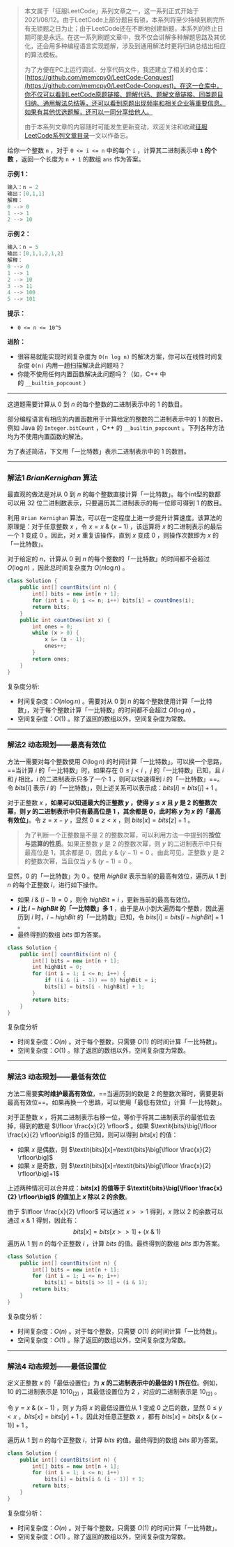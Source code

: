 > 本文属于「征服LeetCode」系列文章之一，这一系列正式开始于2021/08/12。由于LeetCode上部分题目有锁，本系列将至少持续到刷完所有无锁题之日为止；由于LeetCode还在不断地创建新题，本系列的终止日期可能是永远。在这一系列刷题文章中，我不仅会讲解多种解题思路及其优化，还会用多种编程语言实现题解，涉及到通用解法时更将归纳总结出相应的算法模板。
> <b></b>
> 
> 为了方便在PC上运行调试、分享代码文件，我还建立了相关的仓库：[https://github.com/memcpy0/LeetCode-Conquest](https://github.com/memcpy0/LeetCode-Conquest)。在这一仓库中，你不仅可以看到LeetCode原题链接、题解代码、题解文章链接、同类题目归纳、通用解法总结等，还可以看到原题出现频率和相关企业等重要信息。如果有其他优选题解，还可以一同分享给他人。
> <b></b>
> 
> 由于本系列文章的内容随时可能发生更新变动，欢迎关注和收藏[征服LeetCode系列文章目录](https://memcpy0.blog.csdn.net/article/details/119656559)一文以作备忘。

给你一个整数 `n` ，对于 `0 <= i <= n` 中的每个 `i` ，计算其二进制表示中 **`1` 的个数** ，返回一个长度为 `n + 1` 的数组 `ans` 作为答案。

**示例 1：**
```java
输入：n = 2
输出：[0,1,1]
解释：
0 --> 0
1 --> 1
2 --> 10
```
**示例 2：**
```java
输入：n = 5
输出：[0,1,1,2,1,2]
解释：
0 --> 0
1 --> 1
2 --> 10
3 --> 11
4 --> 100
5 --> 101
```
**提示：**
- `0 <= n <= 10^5`

**进阶：**
- 很容易就能实现时间复杂度为 `O(n log n)` 的解决方案，你可以在线性时间复杂度 `O(n)` 内用一趟扫描解决此问题吗？
- 你能不使用任何内置函数解决此问题吗？（如，C++ 中的 `__builtin_popcount` ）

---
这道题需要计算从 $0$ 到 $n$ 的每个整数的二进制表示中的 $1$ 的数目。

部分编程语言有相应的内置函数用于计算给定的整数的二进制表示中的 $1$ 的数目，例如 Java 的 `Integer.bitCount` ，C++ 的 `__builtin_popcount` 。下列各种方法均为不使用内置函数的解法。

为了表述简洁，下文用「一比特数」表示二进制表示中的 $1$ 的数目。

---
### 解法1 $Brian Kernighan$ 算法
最直观的做法是对从 $0$ 到 $n$ 的每个整数直接计算「一比特数」。每个int型的数都可以用 $32$ 位二进制数表示，只要遍历其二进制表示的每一位即可得到 $1$ 的数目。

利用 `Brian Kernighan` 算法，可以在一定程度上进一步提升计算速度。该算法的原理是：对于任意整数 $x$ ，令 $x=x~\&~(x-1)$ ，该运算将 $x$ 的二进制表示的最后一个 $1$ 变成 $0$ 。因此，对 $x$ 重复该操作，直到 $x$ 变成 $0$ ，则操作次数即为 $x$ 的「一比特数」。

对于给定的 $n$，计算从 $0$ 到 $n$ 的每个整数的「一比特数」的时间都不会超过 $O(\log n)$ ，因此总时间复杂度为 $O(n \log n)$ 。
```java
class Solution {
    public int[] countBits(int n) {
        int[] bits = new int[n + 1];
        for (int i = 0; i <= n; i++) bits[i] = countOnes(i);
        return bits;
    }
    public int countOnes(int x) {
        int ones = 0;
        while (x > 0) {
            x &= (x - 1);
            ones++;
        }
        return ones;
    }
}
```
复杂度分析:
- 时间复杂度：$O(n \log n)$ 。需要对从 $0$ 到 $n$ 的每个整数使用计算「一比特数」，对于每个整数计算「一比特数」的时间都不会超过 $O(\log n)$ 。
- 空间复杂度：$O(1)$ 。除了返回的数组以外，空间复杂度为常数。

---
### 解法2 动态规划——最高有效位
方法一需要对每个整数使用 $O(\log n)$ 的时间计算「一比特数」。可以换一个思路，==当计算 $i$ 的「一比特数」时，如果存在 $0 \le j<i$ ，$j$ 的「一比特数」已知，且 $i$ 和 $j$ 相比，$i$ 的二进制表示只多了一个 $1$ ，则可以快速得到 $i$ 的「一比特数」==。令 $\textit{bits}[i]$ 表示 $i$ 的「一比特数」，则上述关系可以表示成：$\textit{bits}[i]= \textit{bits}[j]+1$ 。

对于正整数 $x$ ，**如果可以知道最大的正整数 $y$ ，使得 $y \le x$ 且 $y$ 是 $2$ 的整数次幂，则 $y$ 的二进制表示中只有最高位是 $1$ ，其余都是 $0$，此时称 $y$ 为 $x$ 的「最高有效位」**。令 $z=x-y$ ，显然 $0 \le z<x$ ，则 $\textit{bits}[x]=\textit{bits}[z]+1$ 。
> 为了判断一个正整数是不是 $2$ 的整数次幂，可以利用方法一中提到的**按位与运算的性质**。如果正整数 $y$ 是 $2$ 的整数次幂，则 $y$ 的二进制表示中只有最高位是 $1$，其余都是 $0$，因此 $y~\&~(y-1) = 0$ 。由此可见，正整数 $y$ 是 $2$ 的整数次幂，当且仅当 $y~\&~(y-1)=0$ 。

显然，$0$ 的「一比特数」为 $0$ 。使用 $\textit{highBit}$ 表示当前的最高有效位，遍历从 $1$ 到 $n$ 的每个正整数 $i$，进行如下操作。
- 如果 $i~\&~(i-1)=0$ ，则令 $\textit{highBit}=i$ ，更新当前的最高有效位。
- **$i$ 比 $i-\textit{highBit}$ 的「一比特数」多 $1$** ，由于是从小到大遍历每个整数，因此遍历到 $i$ 时，$i-\textit{highBit}$ 的「一比特数」已知，令 $\textit{bits}[i]=\textit{bits}[i-\textit{highBit}]+1$ 。
- 最终得到的数组 $\textit{bits}$ 即为答案。
```java
class Solution {
    public int[] countBits(int n) {
        int[] bits = new int[n + 1];
        int highBit = 0;
        for (int i = 1; i <= n; i++) {
            if ((i & (i - 1)) == 0) highBit = i;
            bits[i] = bits[i - highBit] + 1;
        }
        return bits;
    }
}
```
复杂度分析
- 时间复杂度：$O(n)$ 。对于每个整数，只需要 $O(1)$ 的时间计算「一比特数」。
- 空间复杂度：$O(1)$ 。除了返回的数组以外，空间复杂度为常数。

---
### 解法3 动态规划——最低有效位
方法二需要**实时维护最高有效位**，==当遍历到的数是 $2$ 的整数次幂时，需要更新最高有效位==。如果再换一个思路，可以使用「最低有效位」计算「一比特数」。

对于正整数 $x$ ，将其二进制表示右移一位，等价于将其二进制表示的最低位去掉，得到的数是 $\lfloor \frac{x}{2} \rfloor$​ 。如果 $\textit{bits}\big[\lfloor \frac{x}{2} \rfloor\big]$ 的值已知，则可以得到 $\textit{bits}[x]$ 的值：
- 如果 $x$ 是偶数，则 $\textit{bits}[x]=\textit{bits}\big[\lfloor \frac{x}{2} \rfloor\big]$ 
- 如果 $x$ 是奇数，则 $\textit{bits}[x]=\textit{bits}\big[\lfloor \frac{x}{2} \rfloor\big]+1$ 

上述两种情况可以合并成：**$\textit{bits}[x]$ 的值等于 $\textit{bits}\big[\lfloor \frac{x}{2} \rfloor\big]$ 的值加上 $x$ 除以 $2$ 的余数**。

由于 $\lfloor \frac{x}{2} \rfloor$ 可以通过 $x >> 1$ 得到，$x$ 除以 $2$ 的余数可以通过 $x~\&~1$ 得到，因此有：$$\textit{bits}[x]=\textit{bits}[x>>1]+(x~\&~1)$$
遍历从 $1$ 到 $n$ 的每个正整数 $i$ ，计算 $\textit{bits}$ 的值。最终得到的数组 $\textit{bits}$ 即为答案。
```java
class Solution {
    public int[] countBits(int n) {
        int[] bits = new int[n + 1];
        for (int i = 1; i <= n; i++)
            bits[i] = bits[i >> 1] + (i & 1);
        return bits;
    }
}
```
复杂度分析：
- 时间复杂度：$O(n)$ 。对于每个整数，只需要 $O(1)$ 的时间计算「一比特数」。
- 空间复杂度：$O(1)$ 。除了返回的数组以外，空间复杂度为常数。

---
### 解法4 动态规划——最低设置位
定义正整数 $x$ 的「最低设置位」为 **$x$ 的二进制表示中的最低的 $1$ 所在位**。例如，$10$ 的二进制表示是 $1010_{(2)}$ ，其最低设置位为 $2$ ，对应的二进制表示是 $10_{(2)}$ 。

令 $y=x~\&~(x-1)$ ，则 $y$ 为将 $x$ 的最低设置位从 $1$ 变成 $0$ 之后的数，显然 $0 \le y<x$ ，$\textit{bits}[x]=\textit{bits}[y]+1$ 。因此对任意正整数 $x$ ，都有 $\textit{bits}[x]=\textit{bits}[x~\&~(x-1)]+1$ 。

遍历从 $1$ 到 $n$ 的每个正整数 $i$，计算 $\textit{bits}$ 的值。最终得到的数组 $\textit{bits}$ 即为答案。
```java
class Solution {
    public int[] countBits(int n) {
        int[] bits = new int[n + 1];
        for (int i = 1; i <= n; i++)
            bits[i] = bits[i & (i - 1)] + 1;
        return bits;
    }
}
```
复杂度分析：
- 时间复杂度：$O(n)$ 。对于每个整数，只需要 $O(1)$ 的时间计算「一比特数」。
- 空间复杂度：$O(1)$ 。除了返回的数组以外，空间复杂度为常数。